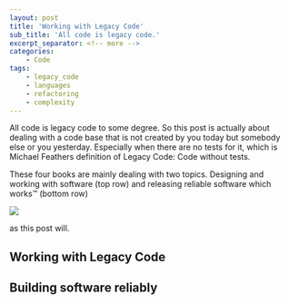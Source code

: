```yaml
---
layout: post
title: 'Working with Legacy Code'
sub_title: 'All code is legacy code.'
excerpt_separator: <!-- more -->
categories:
    - Code
tags:
    - legacy_code
    - languages
    - refactoring
    - complexity
---
```


All code is legacy code to some degree. So this post is actually about dealing with a code base that is not created by you today but somebody else or you yesterday. Especially when there are no tests for it, which is Michael Feathers definition of Legacy Code: Code without tests.

<!-- more -->

These four books are mainly dealing with two topics. Designing and working with software (top row) and releasing reliable software which works™ (bottom row)

![](https://rscircus.github.io/assets/img/20220801_legacy_code.png)

as this post will.

## Working with Legacy Code

## Building software reliably
